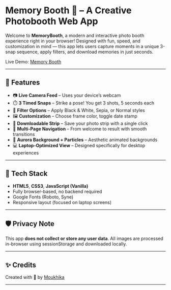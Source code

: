 # Memory Booth 📸 – A Creative Photobooth Web App

Welcome to **MemoryBooth**, a modern and interactive photo booth experience right in your browser! Designed with fun, speed, and customization in mind — this app lets users capture moments in a unique 3-snap sequence, apply filters, and download memories in just seconds.

Live Demo: [Memory Booth](https://photo-booth-drab.vercel.app/) 

---

## 🚀 Features

- 📷 **Live Camera Feed** – Uses your device’s webcam  
- ⏱️ **3 Timed Snaps** – Strike a pose! You get 3 shots, 5 seconds each  
- 🎨 **Filter Options** – Apply Black & White, Sepia, or Normal styles  
- 🖼️ **Customization** – Choose frame color, toggle date stamp  
- 💾 **Downloadable Strip** – Save your photo strip with a single click  
- 🧭 **Multi-Page Navigation** – From welcome to result with smooth transitions  
- 🌈 **Aurora Background + Particles** – Aesthetic animated backgrounds  
- 💻 **Laptop-Optimized View** – Designed specifically for desktop experiences  

---


## 📌 Tech Stack

- **HTML5**, **CSS3**, **JavaScript (Vanilla)**
- Fully browser-based, no backend required
- Google Fonts (Roboto, Syne)
- Responsive layout (focused on laptop screens)

---

## 🛡️ Privacy Note

This app **does not collect or store any user data**. All images are processed in-browser using sessionStorage and downloaded locally.

---

## ✨ Credits

Created with 💜 by [Moukhika](https://www.linkedin.com/in/moukhika01/)

---

